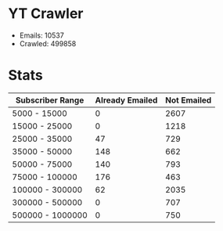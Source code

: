 # YT Crawler
- Emails: 10537
- Crawled: 499858

# Stats
| Subscriber Range  | Already Emailed | Not Emailed |
|-------|-------|-------|
| 5000 - 15000 | 0 | 2607 |
| 15000 - 25000 | 0 | 1218 |
| 25000 - 35000 | 47 | 729 |
| 35000 - 50000 | 148 | 662 |
| 50000 - 75000 | 140 | 793 |
| 75000 - 100000 | 176 | 463 |
| 100000 - 300000 | 62 | 2035 |
| 300000 - 500000 | 0 | 707 |
| 500000 - 1000000 | 0 | 750 |
